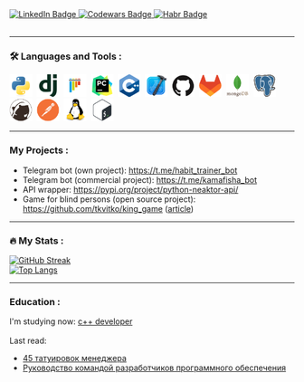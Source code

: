 
<div id="badges">
  <a href="https://www.linkedin.com/in/taras-kvitko-36065071/">
    <img src="https://img.shields.io/badge/LinkedIn-blue?logo=linkedin&logoColor=white&style=for-the-badge" alt="LinkedIn Badge"/>
  </a>
  <a href="https://www.codewars.com/users/tkvitko">
    <img src="https://img.shields.io/badge/Codewars-red?logo=codewars&logoColor=black&style=for-the-badge" alt="Codewars Badge"/>
  </a>
  <a href="https://career.habr.com/taraskvitko">
    <img src="https://img.shields.io/badge/CareerHabr-brown?logo=habr&logoColor=white&style=for-the-badge" alt="Habr Badge"/>
  </a><br>
  <img src="https://komarev.com/ghpvc/?username=tkvitko&style=flat-square&color=blue" alt=""/>
</div>

---
### :hammer_and_wrench: Languages and Tools :
<div>
  <img src="https://github.com/devicons/devicon/blob/master/icons/python/python-original.svg" width="40" height="40">&nbsp;
  <img src="https://github.com/devicons/devicon/blob/master/icons/django/django-plain.svg" width="40" height="40">&nbsp;
  <img src="https://github.com/devicons/devicon/blob/master/icons/pytest/pytest-original.svg" width="40" height="40">&nbsp;
  <img src="https://github.com/devicons/devicon/blob/master/icons/pycharm/pycharm-original.svg" width="40" height="40">&nbsp;
  <img src="https://github.com/devicons/devicon/blob/master/icons/cplusplus/cplusplus-original.svg" width="40" height="40">&nbsp;
  <img src="https://github.com/devicons/devicon/blob/master/icons/xcode/xcode-original.svg" width="40" height="40">&nbsp;
  <img src="https://github.com/devicons/devicon/blob/master/icons/github/github-original.svg" width="40" height="40">&nbsp;
  <img src="https://github.com/devicons/devicon/blob/master/icons/gitlab/gitlab-original.svg" width="40" height="40">&nbsp;
  <img src="https://github.com/devicons/devicon/blob/master/icons/mongodb/mongodb-original-wordmark.svg" width="40" height="40">&nbsp;
  <img src="https://github.com/devicons/devicon/blob/master/icons/postgresql/postgresql-original.svg" width="40" height="40">&nbsp;
  <img src="https://github.com/devicons/devicon/blob/master/icons/dbeaver/dbeaver-plain.svg" width="40" height="40">&nbsp;
  <img src="https://github.com/devicons/devicon/blob/master/icons/postman/postman-original.svg" width="40" height="40">&nbsp;
  <img src="https://github.com/devicons/devicon/blob/master/icons/linux/linux-original.svg" width="40" height="40">&nbsp;
  <img src="https://github.com/devicons/devicon/blob/master/icons/bash/bash-original.svg" width="40" height="40">&nbsp;
</div>

---
### My Projects :
- Telegram bot (own project): https://t.me/habit_trainer_bot
- Telegram bot (commercial project): https://t.me/kamafisha_bot
- API wrapper: https://pypi.org/project/python-neaktor-api/
- Game for blind persons (open source project): https://github.com/tkvitko/king_game (<a href='https://dialas.ru/2024/05/31/%d1%81%d1%80%d0%be%d1%87%d0%bd%d0%be-%d0%bd%d1%83%d0%b6%d0%b5%d0%bd-%d0%bf%d1%80%d0%b5%d0%bc%d1%8c%d0%b5%d1%80-%d0%bc%d0%b8%d0%bd%d0%b8%d1%81%d1%82%d1%80/'>article</a>)

---
### :fire: My Stats :
[![GitHub Streak](https://github-readme-streak-stats.herokuapp.com/?user=tkvitko)](https://git.io/streak-stats)
<br>
[![Top Langs](https://github-readme-stats.vercel.app/api/top-langs/?username=tkvitko&langs_count=6)](https://github.com/anuraghazra/github-readme-stats)

---
### Education :
I'm studying now: <a href='https://netology.ru/programs/cpp-developer'>c++ developer</a>
<br><br>
Last read:
- <a href='https://www.litres.ru/book/maksim-batyrev/45-tatuirovok-menedzhera-pravila-rossiyskogo-rukovoditelya-6187749'>45 татуировок менеджера</a>
- <a href='https://www.smartyit.ru/docum/prog/sw_team_management.pdf'>Руководство командой разработчиков программного обеспечения</a>

<!--
**tkvitko/tkvitko** is a ✨ _special_ ✨ repository because its `README.md` (this file) appears on your GitHub profile.

Here are some ideas to get you started:

- 🔭 I’m currently working on ...
- 🌱 I’m currently learning ...
- 👯 I’m looking to collaborate on ...
- 🤔 I’m looking for help with ...
- 💬 Ask me about ...
- 📫 How to reach me: ...
- 😄 Pronouns: ...
- ⚡ Fun fact: ...
-->
